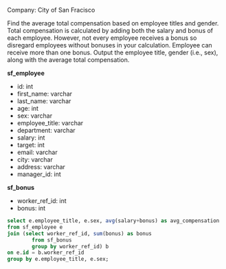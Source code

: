 Company: City of San Fracisco

Find the average total compensation based on employee titles and gender. 
Total compensation is calculated by adding both the salary and bonus of each employee. 
However, not every employee receives a bonus so disregard employees without bonuses in your calculation. 
Employee can receive more than one bonus.
Output the employee title, gender (i.e., sex), along with the average total compensation.

<b> sf_employee </b>
- id: int
- first_name: varchar
- last_name: varchar
- age: int
- sex: varchar
- employee_title: varchar
- department: varchar
- salary: int
- target: int
- email: varchar
- city: varchar
- address: varchar
- manager_id: int

<b> sf_bonus </b>
- worker_ref_id: int
- bonus: int

```SQL
select e.employee_title, e.sex, avg(salary+bonus) as avg_compensation 
from sf_employee e
join (select worker_ref_id, sum(bonus) as bonus
        from sf_bonus
        group by worker_ref_id) b
on e.id = b.worker_ref_id
group by e.employee_title, e.sex;
```
